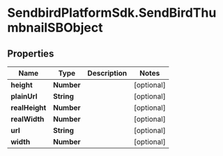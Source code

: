 # SendbirdPlatformSdk.SendBirdThumbnailSBObject

## Properties

Name | Type | Description | Notes
------------ | ------------- | ------------- | -------------
**height** | **Number** |  | [optional] 
**plainUrl** | **String** |  | [optional] 
**realHeight** | **Number** |  | [optional] 
**realWidth** | **Number** |  | [optional] 
**url** | **String** |  | [optional] 
**width** | **Number** |  | [optional] 


